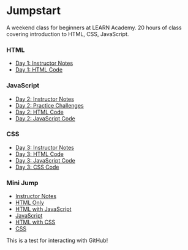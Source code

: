 # Jumpstart
A weekend class for beginners at LEARN Academy. 20 hours of class covering introduction to HTML, CSS, JavaScript.

### HTML
- [ Day 1: Instructor Notes ](./html/instructor-notes.md)
- [ Day 1: HTML Code ](./html/day1-code.html)

### JavaScript
- [ Day 2: Instructor Notes ](./javascript/instructor-notes.md)
- [ Day 2: Practice Challenges ](./javascript/practice-challenges.js)
- [ Day 2: HTML Code ](./javascript/day2-code.html)
- [ Day 2: JavaScript Code ](./javascript/day2-code.js)

### CSS
- [ Day 3: Instructor Notes ](./css/instructor-notes.md)
- [ Day 3: HTML Code ](./css/day3-code.html)
- [ Day 3: JavaScript Code ](./css/day3-code.js)
- [ Day 3: CSS Code ](./css/day3-code.css)

### Mini Jump
- [ Instructor Notes ](./mini-jump/instructor-notes.md)
- [ HTML Only ](./mini-jump/magic8-1.html)
- [ HTML with JavaScript ](./mini-jump/magic8-2.html)
- [ JavaScript ](./mini-jump/magic8.js)
- [ HTML with CSS ](./mini-jump/magic8.html)
- [ CSS ](./mini-jump/magic8.css)



This is a test for interacting with GitHub!
